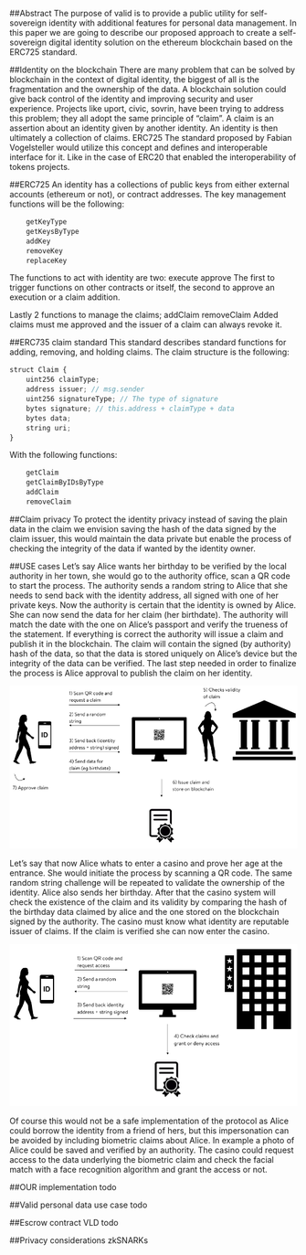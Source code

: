 ##Abstract 
The purpose of valid is to provide a public utility for self-sovereign identity with additional features for personal data management. In this paper we are going to describe our proposed approach to create a self-sovereign digital identity solution on the ethereum blockchain based on the ERC725 standard.


##Identity on the blockchain 
There are many problem that can be solved by blockchain in the context of digital identity, the biggest of all is the fragmentation and the ownership of the data. A blockchain solution could give back control of the identity and improving security and user experience. Projects like uport, civic, sovrin, have been trying to address this problem; they all adopt the same principle of “claim”. A claim is an assertion about an identity given by another identity. An identity is then ultimately a collection of claims. ERC725 The standard proposed by Fabian Vogelsteller would utilize this concept and defines and interoperable interface for it. Like in the case of ERC20 that enabled the interoperability of tokens projects.


##ERC725
An identity has a collections of public keys from either external accounts (ethereum or not), or contract addresses.
The key management functions will be the following: 
```javascript
	getKeyType
	getKeysByType
	addKey
	removeKey
	replaceKey
```

The functions to act with identity are two:
	execute
 	approve
The first to trigger functions on other contracts or itself, the second to approve an execution or a claim addition.

Lastly 2 functions to manage the claims;
	addClaim
	removeClaim
Added claims must me approved and the issuer of a claim can always revoke it. 


##ERC735 claim standard 
This standard describes standard functions for adding, removing, and holding claims.
The claim structure is the following:

```javascript
struct Claim {
    uint256 claimType;
    address issuer; // msg.sender
    uint256 signatureType; // The type of signature
    bytes signature; // this.address + claimType + data
    bytes data;
    string uri;
}
```

With the following functions:
```javascript
	getClaim
	getClaimByIDsByType
	addClaim
	removeClaim
```

##Claim privacy
To protect the identity privacy instead of saving the plain data in the claim we envision saving the hash of the data signed by the claim issuer, this would maintain the data private but enable the process of checking the integrity of the data if wanted by the identity owner. 

##USE cases 
Let’s say Alice wants her birthday to be verified by the local authority in her town, she would go to the authority office, scan a QR code to start the process. The authority sends a random string to Alice that she needs to send back with the identity address, all signed with one of her private keys. Now the authority is certain that the identity is owned by Alice. She can now send the data for her claim (her birthdate). The authority will match the date with the one on Alice’s passport and verify the trueness of the statement. If everything is correct the authority will issue a claim and publish it in the blockchain. The claim will contain the signed (by authority) hash of the data, so that the data is stored uniquely on Alice’s device but the integrity of the data can be verified. The last step needed in order to finalize the process is Alice approval to publish the claim on her identity.

![Use case 1](img/usecase1.png)

Let’s say that now Alice whats to enter a casino and prove her age at the entrance. She would initiate the process by scanning a QR code. The same random string challenge will be repeated to validate the ownership of the identity. Alice also sends her birthday. After that the casino system will check the existence of the claim and its validity by comparing the hash of the birthday data claimed by alice and the one stored on the blockchain signed by the authority. The casino must know what identity are reputable issuer of claims. If the claim is verified she can now enter the casino. 

![Use case 2](img/usecase2.png)

Of course this would not be a safe implementation of the protocol as Alice could borrow the identity from a friend of hers, but this impersonation can be avoided by including biometric claims about Alice. In example a photo of Alice could be saved and verified by an authority. The casino could request access to the data underlying the biometric claim and check the facial match with a face recognition algorithm and grant the access or not. 


##OUR implementation
todo

##Valid personal data use case 
todo

##Escrow contract VLD
todo

##Privacy 
considerations
zkSNARKs




	



